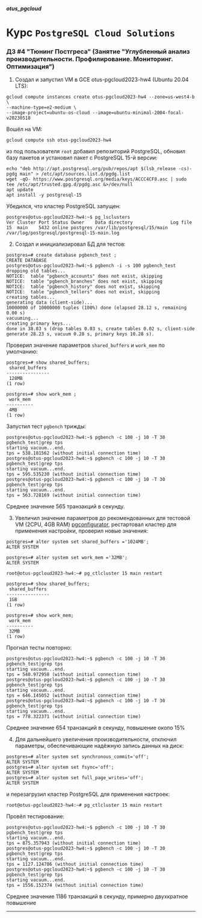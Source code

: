 ##### otus_pgcloud
# Курс `PostgreSQL Cloud Solutions`
### ДЗ #4 "Тюнинг Постгреса" (Занятие "Углубленный анализ производительности. Профилирование. Мониторинг. Оптимизация")

1. Создал и запустил VM в GCE otus-pgcloud2023-hw4 (Ubuntu 20.04 LTS):
```
gcloud compute instances create otus-pgcloud2023-hw4 --zone=us-west4-b \
--machine-type=e2-medium \
--image-project=ubuntu-os-cloud --image=ubuntu-minimal-2004-focal-v20230518
```

Вошёл на VM:
```
gcloud compute ssh otus-pgcloud2023-hw4
```
из под пользователя `root` добавил репозиторий PostgreSQL, обновил базу
пакетов и установил пакет с PostgreSQL 15-й версии:
```
echo "deb http://apt.postgresql.org/pub/repos/apt $(lsb_release -cs)-pgdg main" > /etc/apt/sources.list.d/pgdg.list
wget -qO- https://www.postgresql.org/media/keys/ACCC4CF8.asc | sudo tee /etc/apt/trusted.gpg.d/pgdg.asc &>/dev/null
apt update
apt install -y postgresql-15
```

Убедился, что кластер PostgreSQL запущен:
```
postgres@otus-pgcloud2023-hw4:~$ pg_lsclusters 
Ver Cluster Port Status Owner    Data directory              Log file
15  main    5432 online postgres /var/lib/postgresql/15/main /var/log/postgresql/postgresql-15-main.log
```

2. Создал и инициализировал БД для тестов:
```
postgres=# create database pgbench_test ;
CREATE DATABASE
postgres@otus-pgcloud2023-hw4:~$ pgbench -i -s 100 pgbench_test
dropping old tables...
NOTICE:  table "pgbench_accounts" does not exist, skipping
NOTICE:  table "pgbench_branches" does not exist, skipping
NOTICE:  table "pgbench_history" does not exist, skipping
NOTICE:  table "pgbench_tellers" does not exist, skipping
creating tables...
generating data (client-side)...
10000000 of 10000000 tuples (100%) done (elapsed 28.12 s, remaining 0.00 s)
vacuuming...
creating primary keys...
done in 38.83 s (drop tables 0.03 s, create tables 0.02 s, client-side generate 28.23 s, vacuum 0.28 s, primary keys 10.28 s).
```

Проверил значение параметров `shared_buffers` и `work_mem` по умолчанию:
```
postgres=# show shared_buffers;
 shared_buffers 
----------------
 128MB
(1 row)

postgres=# show work_mem ;
 work_mem 
----------
 4MB
(1 row)
```

Запустил тест `pgbench` трижды:
```
postgres@otus-pgcloud2023-hw4:~$ pgbench -c 100 -j 10 -T 30 pgbench_test|grep tps
starting vacuum...end.
tps = 538.181562 (without initial connection time)
postgres@otus-pgcloud2023-hw4:~$ pgbench -c 100 -j 10 -T 30 pgbench_test|grep tps
starting vacuum...end.
tps = 595.535230 (without initial connection time)
postgres@otus-pgcloud2023-hw4:~$ pgbench -c 100 -j 10 -T 30 pgbench_test|grep tps
starting vacuum...end.
tps = 563.728169 (without initial connection time)
```

Среднее значение 565 транзакций в секунду.

3. Увеличил значение параметров до рекомендованных для
тестовой VM (2CPU, 4GB RAM) [pgconfigurator](https://pgconfigurator.cybertec.at/),
рестартовал кластер для применения настройки, проверил новые значения:
```
postgres=# alter system set shared_buffers ='1024MB';
ALTER SYSTEM

postgres=# alter system set work_mem ='32MB';
ALTER SYSTEM

root@otus-pgcloud2023-hw4:~# pg_ctlcluster 15 main restart

postgres=# show shared_buffers;
 shared_buffers 
----------------
 1GB
(1 row)

postgres=# show work_mem;
 work_mem 
----------
 32MB
(1 row)
```

Прогнал тесты повторно:
```
postgres@otus-pgcloud2023-hw4:~$ pgbench -c 100 -j 10 -T 30 pgbench_test|grep tps
starting vacuum...end.
tps = 540.972958 (without initial connection time)
postgres@otus-pgcloud2023-hw4:~$ pgbench -c 100 -j 10 -T 30 pgbench_test|grep tps
starting vacuum...end.
tps = 646.145052 (without initial connection time)
postgres@otus-pgcloud2023-hw4:~$ pgbench -c 100 -j 10 -T 30 pgbench_test|grep tps
starting vacuum...end.
tps = 778.322371 (without initial connection time)
```

Среднее значение 654 транзакций в секунду, повышение около 15%

4. Для дальнейшего увеличения производительности, отключил параметры,
обеспечивающие надёжную запись данных на диск:

```
postgres=# alter system set synchronous_commit='off';
ALTER SYSTEM
postgres=# alter system set fsync='off';
ALTER SYSTEM
postgres=# alter system set full_page_writes='off';
ALTER SYSTEM
```
и перезагрузил кластер PostgreSQL для применения настроек:
```
root@otus-pgcloud2023-hw4:~# pg_ctlcluster 15 main restart
```

Провёл тестирование:

```
postgres@otus-pgcloud2023-hw4:~$ pgbench -c 100 -j 10 -T 30 pgbench_test|grep tps
starting vacuum...end.
tps = 875.357943 (without initial connection time)
postgres@otus-pgcloud2023-hw4:~$ pgbench -c 100 -j 10 -T 30 pgbench_test|grep tps
starting vacuum...end.
tps = 1127.124786 (without initial connection time)
postgres@otus-pgcloud2023-hw4:~$ pgbench -c 100 -j 10 -T 30 pgbench_test|grep tps
starting vacuum...end.
tps = 1556.152374 (without initial connection time)
```

Среднее значение 1186 транзакций в секунду, примерно двухкратное повышение


---
